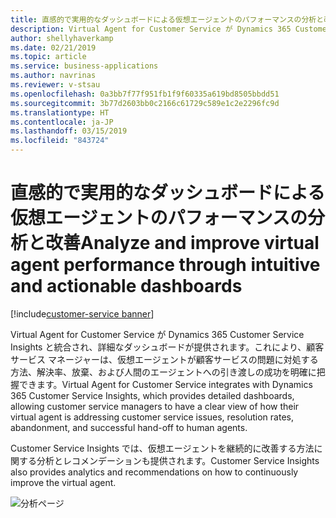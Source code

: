 ```yaml
---
title: 直感的で実用的なダッシュボードによる仮想エージェントのパフォーマンスの分析と改善
description: Virtual Agent for Customer Service が Dynamics 365 Customer Service Insights と統合され、顧客サービス マネージャーが仮想エージェントのパフォーマンスを明確に把握できる詳細なダッシュボードが提供されます。
author: shellyhaverkamp
ms.date: 02/21/2019
ms.topic: article
ms.service: business-applications
ms.author: navrinas
ms.reviewer: v-stsau
ms.openlocfilehash: 0a3bb7f77f951fb1f9f60335a619bd8505bbdd51
ms.sourcegitcommit: 3b77d2603bb0c2166c61729c589e1c2e2296fc9d
ms.translationtype: HT
ms.contentlocale: ja-JP
ms.lasthandoff: 03/15/2019
ms.locfileid: "843724"
---
```

<!--from editor: Please provide caption information for the image.-->


# <a name="analyze-and-improve-virtual-agent-performance-through-intuitive-and-actionable-dashboards"></a><span data-ttu-id="152fe-103">直感的で実用的なダッシュボードによる仮想エージェントのパフォーマンスの分析と改善</span><span class="sxs-lookup"><span data-stu-id="152fe-103">Analyze and improve virtual agent performance through intuitive and actionable dashboards</span></span>
[!include[customer-service banner](../../../includes/dynamics365-ai-customer-service.md)]


<span data-ttu-id="152fe-104">Virtual Agent for Customer Service が Dynamics 365 Customer Service Insights と統合され、詳細なダッシュボードが提供されます。これにより、顧客サービス マネージャーは、仮想エージェントが顧客サービスの問題に対処する方法、解決率、放棄、および人間のエージェントへの引き渡しの成功を明確に把握できます。</span><span class="sxs-lookup"><span data-stu-id="152fe-104">Virtual Agent for Customer Service integrates with Dynamics 365 Customer Service Insights, which provides detailed dashboards, allowing customer service managers to have a clear view of how their virtual agent is addressing customer service issues, resolution rates, abandonment, and successful hand-off to human agents.</span></span>

<span data-ttu-id="152fe-105">Customer Service Insights では、仮想エージェントを継続的に改善する方法に関する分析とレコメンデーションも提供されます。</span><span class="sxs-lookup"><span data-stu-id="152fe-105">Customer Service Insights also provides analytics and recommendations on how to continuously improve the virtual agent.</span></span>

![分析ページ](../media/customer-service-virtual-agent-6.png)



